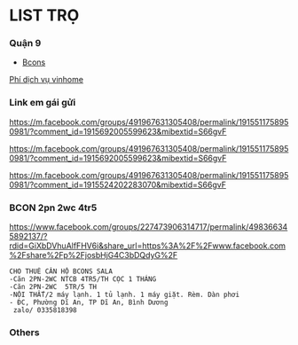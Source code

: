 # LIST TRỌ

### Quận 9
- [Bcons]()


[Phí dịch vụ vinhome](https://online.vinhomes.vn/phi-dich-vu-vinhomes-ocean-park)

### Link em gái gửi
https://m.facebook.com/groups/491967631305408/permalink/1915511758950981/?comment_id=1915692005599623&mibextid=S66gvF

https://m.facebook.com/groups/491967631305408/permalink/1915511758950981/?comment_id=1915692005599623&mibextid=S66gvF

https://m.facebook.com/groups/491967631305408/permalink/1915511758950981/?comment_id=1915524202283070&mibextid=S66gvF

### BCON 2pn 2wc 4tr5
https://www.facebook.com/groups/227473906314717/permalink/498366345892137/?rdid=GiXbDVhuAlfFHV6i&share_url=https%3A%2F%2Fwww.facebook.com%2Fshare%2Fp%2FjosbHjG4C3bDQdyG%2F

```
CHO THUÊ CĂN HỘ BCONS SALA
-Căn 2PN-2WC NTCB 4TR5/TH CỌC 1 THÁNG
-Căn 2PN-2WC  5TR/5 TH
-NỘI THẤT/2 máy lạnh. 1 tủ lạnh. 1 máy giặt. Rèm. Dàn phơi
- ĐC, Phường Dĩ An, TP Dĩ An, Bình Dương
 zalo/ 0335818398
 ```


### Others
